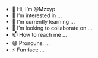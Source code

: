 - 👋 Hi, I’m @Mzxyp
- 👀 I’m interested in ...
- 🌱 I’m currently learning ...
- 💞️ I’m looking to collaborate on ...
- 📫 How to reach me ...
- 😄 Pronouns: ...
- ⚡ Fun fact: ...

<!---
Mzxyp/Mzxyp is a ✨ special ✨ repository because its `README.md` (this file) appears on your GitHub profile.
You can click the Preview link to take a look at your changes.
--->
